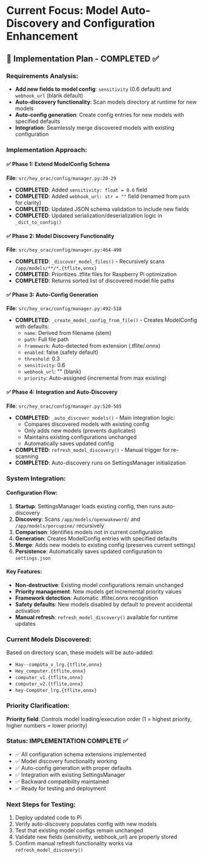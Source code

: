 # Current Focus: Model Auto-Discovery and Configuration Enhancement

## 🎯 Implementation Plan - COMPLETED ✅

### Requirements Analysis:
- **Add new fields to model config**: `sensitivity` (0.6 default) and `webhook_url` (blank default)
- **Auto-discovery functionality**: Scan models directory at runtime for new models
- **Auto-config generation**: Create config entries for new models with specified defaults
- **Integration**: Seamlessly merge discovered models with existing configuration

### Implementation Approach:

#### ✅ Phase 1: Extend ModelConfig Schema
**File**: `src/hey_orac/config/manager.py:20-29`
- **COMPLETED**: Added `sensitivity: float = 0.6` field
- **COMPLETED**: Added `webhook_url: str = ""` field (renamed from `path` for clarity)
- **COMPLETED**: Updated JSON schema validation to include new fields
- **COMPLETED**: Updated serialization/deserialization logic in `_dict_to_config()`

#### ✅ Phase 2: Model Discovery Functionality
**File**: `src/hey_orac/config/manager.py:464-490`
- **COMPLETED**: `_discover_model_files()` - Recursively scans `/app/models/**/*.{tflite,onnx}`
- **COMPLETED**: Prioritizes .tflite files for Raspberry Pi optimization
- **COMPLETED**: Returns sorted list of discovered model file paths

#### ✅ Phase 3: Auto-Config Generation
**File**: `src/hey_orac/config/manager.py:492-518`
- **COMPLETED**: `_create_model_config_from_file()` - Creates ModelConfig with defaults:
  - `name`: Derived from filename (stem)
  - `path`: Full file path
  - `framework`: Auto-detected from extension (.tflite/.onnx)
  - `enabled`: false (safety default)
  - `threshold`: 0.3
  - `sensitivity`: 0.6
  - `webhook_url`: "" (blank)
  - `priority`: Auto-assigned (incremental from max existing)

#### ✅ Phase 4: Integration and Auto-Discovery
**File**: `src/hey_orac/config/manager.py:520-585`
- **COMPLETED**: `_auto_discover_models()` - Main integration logic:
  - Compares discovered models with existing config
  - Only adds new models (prevents duplicates)
  - Maintains existing configurations unchanged
  - Automatically saves updated config
- **COMPLETED**: `refresh_model_discovery()` - Manual trigger for re-scanning
- **COMPLETED**: Auto-discovery runs on SettingsManager initialization

### System Integration:

#### Configuration Flow:
1. **Startup**: SettingsManager loads existing config, then runs auto-discovery
2. **Discovery**: Scans `/app/models/openwakeword/` and `/app/models/porcupine/` recursively  
3. **Comparison**: Identifies models not in current configuration
4. **Generation**: Creates ModelConfig entries with specified defaults
5. **Merge**: Adds new models to existing config (preserves current settings)
6. **Persistence**: Automatically saves updated configuration to `settings.json`

#### Key Features:
- **Non-destructive**: Existing model configurations remain unchanged
- **Priority management**: New models get incremental priority values
- **Framework detection**: Automatic .tflite/.onnx recognition
- **Safety defaults**: New models disabled by default to prevent accidental activation
- **Manual refresh**: `refresh_model_discovery()` available for runtime updates

### Current Models Discovered:
Based on directory scan, these models will be auto-added:
- `Hay--compUta_v_lrg.{tflite,onnx}` 
- `Hey_computer.{tflite,onnx}`
- `computer_v1.{tflite,onnx}`
- `computer_v2.{tflite,onnx}`  
- `hey-CompUter_lrg.{tflite,onnx}`

### Priority Clarification:
**Priority field**: Controls model loading/execution order (1 = highest priority, higher numbers = lower priority)

### Status: IMPLEMENTATION COMPLETE ✅
- ✅ All configuration schema extensions implemented
- ✅ Model discovery functionality working
- ✅ Auto-config generation with proper defaults
- ✅ Integration with existing SettingsManager
- ✅ Backward compatibility maintained
- ✅ Ready for testing and deployment

### Next Steps for Testing:
1. Deploy updated code to Pi
2. Verify auto-discovery populates config with new models
3. Test that existing model configs remain unchanged
4. Validate new fields (sensitivity, webhook_url) are properly stored
5. Confirm manual refresh functionality works via `refresh_model_discovery()`